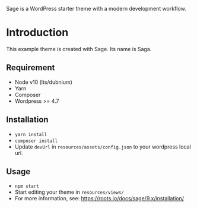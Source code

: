 Sage is a WordPress starter theme with a modern development workflow.

# Introduction
This example theme is created with Sage. Its name is Saga.

## Requirement
- Node v10 (lts/dubnium)
- Yarn
- Composer
- Wordpress >= 4.7

## Installation
- `yarn install`
- `composer install`
- Update `devUrl` in `resources/assets/config.json` to your wordpress local url.

## Usage
- `npm start`
- Start editing your theme in `resources/views/`
- For more information, see: https://roots.io/docs/sage/9.x/installation/
